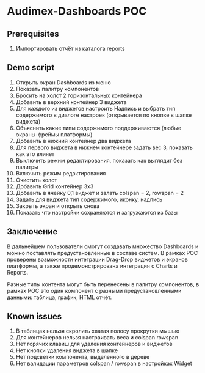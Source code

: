 # Audimex-Dashboards POC

## Prerequisites

1. Импортировать отчёт из каталога reports

## Demo script

1. Открыть экран Dashboards из меню
2. Показать палитру компонентов
3. Бросить на холст 2 горизонтальных контейнера
4. Добавить в верхний контейнер 3 виджета
5. Для каждого из виджетов настроить Надпись и выбрать тип содержимого в диалоге настроек (открывается по кнопке в шапке виджета)
6. Объяснить какие типы содержимого поддерживаются (любые экраны-фреймы платформы)
6. Добавить в нижний контейнер два виджета
7. Для первого виджета в нижнем контейнере задать вес 3, показать как это влияет
8. Выключить режим редактирования, показать как выглядит без палитры
9. Включить режим редактирования
10. Очистить холст
11. Добавить Grid контейнер 3x3
12. Добавить в ячейку 0,1 виджет и залать colspan = 2, rowspan = 2 
13. Задать для виджета тип содержимого, иконку, надпись
14. Закрыть экран и открыть снова
15. Показать что настройки сохраняются и загружаются из базы

## Заключение

В дальнейшем пользователи смогут создавать множество Dashboards и можно поставлять предустановленные в составе систем. 
В рамках POC проверены возможности интеграции Drag-Drop виджетов и экранов платформы, 
а также продемонстрирована интеграция с Charts и Reports. 

Разные типы контента могут быть перенесены в палитру компонентов, 
в рамках POC это один компонент с разными предустановленными данными: таблица, график, HTML отчёт. 

## Known issues

1. В таблицах нельзя скролить хватая полосу прокрутки мышью
2. Для контейнеров нельзя настраивать веса и colspan rowspan
3. Нет горячих клавиш для удаления контейнеров и виджетов
4. Нет кнопки удаления виджета в шапке
5. Нет подсветки компонента, выделенного в дереве  
6. Нет валидации параметров colspan / rowspan в настройках Widget